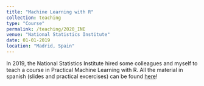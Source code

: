 ```yaml
---
title: "Machine Learning with R"
collection: teaching
type: "Course"
permalink: /teaching/2020_INE
venue: "National Statistics Institute"
date: 01-01-2019
location: "Madrid, Spain"
---
```


In 2019, the National Statistics Institute hired some colleagues and myself to teach a course in Practical Machine Learning with R.
All the material in spanish (slides and practical excercises) can be found [here](https://github.com/roinaveiro/curso-ml-R)!

